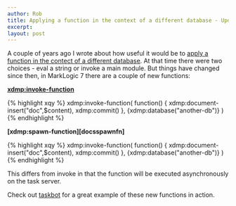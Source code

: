 ```yaml
---
author: Rob
title: Applying a function in the context of a different database - Updated for MarkLogic 7
excerpt:
layout: post
---
```



A couple of years ago I wrote about how useful it would be to [apply a function in the contect of a different database][originalpost]. At that time there were two choices - eval a string or invoke a main module. But things have changed since then, in MarkLogic 7 there are a  couple of new functions:

**[xdmp:invoke-function][docsinvokefn]**

{% highlight xqy %}
xdmp:invoke-function(
   function() { xdmp:document-insert("doc",$content), xdmp:commit() },
   <options xmlns="xdmp:eval"><database>{xdmp:database("another-db")}</options>
)
{% endhighlight %}


**[xdmp:spawn-function][docsspawnfn]**

{% highlight xqy %}
xdmp:invoke-function(
   function() { xdmp:document-insert("doc",$content), xdmp:commit() },
   <options xmlns="xdmp:eval"><database>{xdmp:database("another-db")}</options>
)
{% endhighlight %}

This differs from invoke in that the function will be executed asynchronously on the task server.

Check out [taskbot][taskbot] for a great example of these new functions in action.


[originalpost]: /2012/03/17/applying-a-function-in-the-context-of-a-different-database.html
[docsinvokefn]: http://docs.marklogic.com/xdmp:invoke-function
[docsinvokefn]: http://docs.marklogic.com/xdmp:spawn-function
[taskbot]: https://github.com/mblakele/taskbot